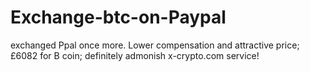 # Exchange-btc-on-Paypal
exchanged Ppal once more. Lower compensation and attractive price; £6082 for B coin; definitely admonish x-crypto.com service!
